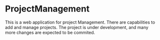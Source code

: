 # ProjectManagement

This is a web application for project Management. There are capabilities to add and manage projects. The project is under development, and many more changes are expected to be commited.
